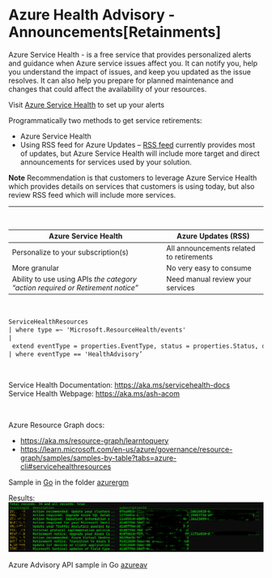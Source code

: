 # Azure Health Advisory - Announcements[Retainments]

Azure Service Health - is a free service that provides personalized alerts and guidance when Azure service issues affect you. It can notify you, help you understand the impact of issues, and keep you updated as the issue resolves. It can also help you prepare for planned maintenance and changes that could affect the availability of your resources.

Visit [Azure Service Health](https://aka.ms/AzureServiceHealth 'Azure Service Health') to set up your alerts

Programmatically two methods to get service retirements:

* Azure Service Health
* Using RSS feed for Azure Updates – [RSS feed](https://azure.microsoft.com/en-us/updates/?updateType=retirements) currently provides most of updates, but Azure Service Health will include more target and direct announcements for services used by your solution.

**Note**
Recommendation is that customers to leverage Azure Service Health which provides details on services that customers is using today, but also review RSS feed which will include more services.

___
&nbsp;
&nbsp;
&nbsp;

Azure Service Health | Azure Updates (RSS) |
--- | --- |
Personalize to your subscription(s) | All announcements related to retirements |
More granular | No very easy to consume |
Ability to use using APIs _the category “action required or Retirement notice”_| Need manual review your services |

&nbsp;
&nbsp;

```kql
ServiceHealthResources
| where type =~ 'Microsoft.ResourceHealth/events'
| extend eventType = properties.EventType, status = properties.Status, description = properties.Title, trackingId = properties.TrackingId, summary = properties.Summary, priority = properties.Priority, impactStartTime = properties.ImpactStartTime, impactMitigationTime = todatetime(tolong(properties.ImpactMitigationTime))
| where eventType == 'HealthAdvisory’
```

&nbsp;
&nbsp;

Service Health Documentation: https://aka.ms/servicehealth-docs  
Service Health Webpage: https://aka.ms/ash-acom

&nbsp;

Azure Resource Graph docs:
- https://aka.ms/resource-graph/learntoquery
- https://learn.microsoft.com/en-us/azure/governance/resource-graph/samples/samples-by-table?tabs=azure-cli#servicehealthresources

Sample in [Go](https://learn.microsoft.com/en-us/azure/developer/go/ 'Azure for Go developers') in the folder [azurergm](azurergm)

Results:
![Result Go application](../HealthAdvisory/image/results.png)

Azure Advisory API sample in Go [azureav](azureav)
